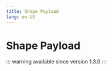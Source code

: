 ```yaml
---
title: Shape Payload
lang: en-US
---
```


# Shape Payload

::: warning available since version 1.3.0
:::

